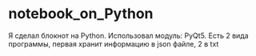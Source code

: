 # notebook_on_Python
Я сделал блокнот на Python. Использовал модуль: PyQt5. Есть 2 вида программы, первая хранит информацию в json файле, 2 в txt
